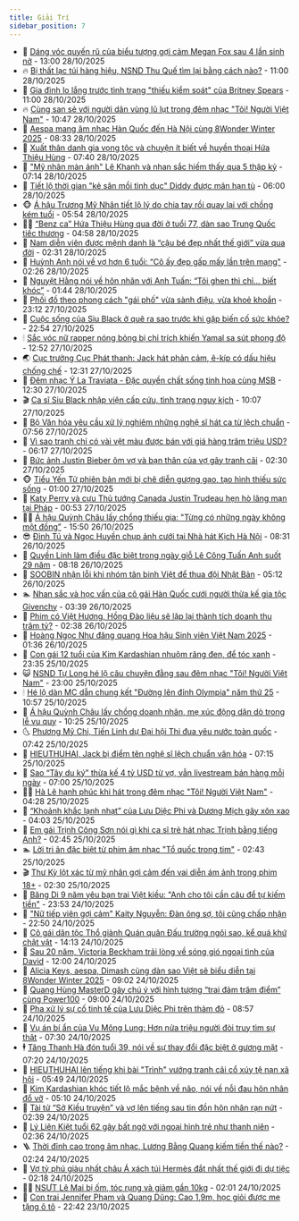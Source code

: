 ```yaml
---
title: Giải Trí
sidebar_position: 7
---
```


<!-- dantri-giai-tri:START -->
- 🤩 [Dáng vóc quyến rũ của biểu tượng gợi cảm Megan Fox sau 4 lần sinh nở](https://dantri.com.vn/giai-tri/dang-voc-quyen-ru-cua-bieu-tuong-goi-cam-megan-fox-sau-4-lan-sinh-no-20251028172630983.htm) - 13:00 28/10/2025
- 🔥 [Bị thất lạc túi hàng hiệu, NSND Thu Quế tìm lại bằng cách nào?](https://dantri.com.vn/giai-tri/bi-that-lac-tui-hang-hieu-nsnd-thu-que-tim-lai-bang-cach-nao-20251028165524637.htm) - 11:00 28/10/2025
- 🚀 [Gia đình lo lắng trước tình trạng &quot;thiếu kiểm soát&quot; của Britney Spears](https://dantri.com.vn/giai-tri/gia-dinh-lo-lang-truoc-tinh-trang-thieu-kiem-soat-cua-britney-spears-20251028101254758.htm) - 11:00 28/10/2025
- 🔥 [Cùng san sẻ với người dân vùng lũ lụt trong đêm nhạc &quot;Tôi! Người Việt Nam&quot;](https://dantri.com.vn/giai-tri/cung-san-se-voi-nguoi-dan-vung-lu-lut-trong-dem-nhac-toi-nguoi-viet-nam-20251028160245696.htm) - 10:47 28/10/2025
- 🌈 [Aespa mang âm nhạc Hàn Quốc đến Hà Nội cùng 8Wonder Winter 2025](https://dantri.com.vn/giai-tri/aespa-mang-am-nhac-han-quoc-den-ha-noi-cung-8wonder-winter-2025-20251028152641737.htm) - 08:33 28/10/2025
- 📝 [Xuất thân danh gia vọng tộc và chuyện ít biết về huyền thoại Hứa Thiệu Hùng](https://dantri.com.vn/giai-tri/xuat-than-danh-gia-vong-toc-va-chuyen-it-biet-ve-huyen-thoai-hua-thieu-hung-20251028134248188.htm) - 07:40 28/10/2025
- 💪 [&quot;Mỹ nhân màn ảnh&quot; Lê Khanh và nhan sắc hiếm thấy qua 5 thập kỷ](https://dantri.com.vn/giai-tri/my-nhan-man-anh-le-khanh-va-nhan-sac-hiem-thay-qua-5-thap-ky-20251027151035628.htm) - 07:14 28/10/2025
- 🤡 [Tiết lộ thời gian &quot;kẻ săn mồi tình dục&quot; Diddy được mãn hạn tù](https://dantri.com.vn/giai-tri/tiet-lo-thoi-gian-ke-san-moi-tinh-duc-diddy-duoc-man-han-tu-20251028112434946.htm) - 06:00 28/10/2025
- 🐵 [Á hậu Trương Mỹ Nhân tiết lộ lý do chia tay rồi quay lại với chồng kém tuổi](https://dantri.com.vn/giai-tri/a-hau-truong-my-nhan-tiet-lo-ly-do-chia-tay-roi-quay-lai-voi-chong-kem-tuoi-20251026153006505.htm) - 05:54 28/10/2025
- 🧑‍🏫 [“Benz ca” Hứa Thiệu Hùng qua đời ở tuổi 77, dàn sao Trung Quốc tiếc thương](https://dantri.com.vn/giai-tri/benz-ca-hua-thieu-hung-qua-doi-o-tuoi-77-dan-sao-trung-quoc-tiec-thuong-20251028114939851.htm) - 04:58 28/10/2025
- 💂 [Nam diễn viên được mệnh danh là “cậu bé đẹp nhất thế giới” vừa qua đời](https://dantri.com.vn/giai-tri/nam-dien-vien-duoc-menh-danh-la-cau-be-dep-nhat-the-gioi-vua-qua-doi-20251028090408393.htm) - 02:31 28/10/2025
- 🤠 [Huỳnh Anh nói về vợ hơn 6 tuổi: “Cô ấy đẹp gấp mấy lần trên mạng&quot;](https://dantri.com.vn/giai-tri/huynh-anh-noi-ve-vo-hon-6-tuoi-co-ay-dep-gap-may-lan-tren-mang-20251028073946689.htm) - 02:26 28/10/2025
- 🫶 [Nguyệt Hằng nói về hôn nhân với Anh Tuấn: “Tôi ghen thì chỉ… biết khóc”](https://dantri.com.vn/giai-tri/nguyet-hang-noi-ve-hon-nhan-voi-anh-tuan-toi-ghen-thi-chi-biet-khoc-20251028022310142.htm) - 01:44 28/10/2025
- 🦏 [Phối đồ theo phong cách &quot;gái phố&quot; vừa sành điệu, vừa khoẻ khoắn](https://dantri.com.vn/giai-tri/phoi-do-theo-phong-cach-gai-pho-vua-sanh-dieu-vua-khoe-khoan-20251027151604979.htm) - 23:12 27/10/2025
- 🧰 [Cuộc sống của Siu Black ở quê ra sao trước khi gặp biến cố sức khỏe?](https://dantri.com.vn/giai-tri/cuoc-song-cua-siu-black-o-que-ra-sao-truoc-khi-gap-bien-co-suc-khoe-20251027201410871.htm) - 22:54 27/10/2025
- 🕯 [Sắc vóc nữ rapper nóng bỏng bị chỉ trích khiến Yamal sa sút phong độ](https://dantri.com.vn/giai-tri/sac-voc-nu-rapper-nong-bong-bi-chi-trich-khien-yamal-sa-sut-phong-do-20251027101804341.htm) - 12:52 27/10/2025
- 🌏 [Cục trưởng Cục Phát thanh: Jack hát phản cảm, ê-kíp có dấu hiệu chống chế](https://dantri.com.vn/giai-tri/cuc-truong-cuc-phat-thanh-jack-hat-phan-cam-e-kip-co-dau-hieu-chong-che-20251027192108514.htm) - 12:31 27/10/2025
- 🌈 [Đêm nhạc Ý La Traviata - Đặc quyền chất sống tinh hoa cùng MSB](https://dantri.com.vn/giai-tri/dem-nhac-y-la-traviata-dac-quyen-chat-song-tinh-hoa-cung-msb-20251027165542289.htm) - 12:30 27/10/2025
- 🎬 [Ca sĩ Siu Black nhập viện cấp cứu, tình trạng nguy kịch](https://dantri.com.vn/giai-tri/ca-si-siu-black-nhap-vien-cap-cuu-tinh-trang-nguy-kich-20251027170159843.htm) - 10:07 27/10/2025
- 👀 [Bộ Văn hóa yêu cầu xử lý nghiêm những nghệ sĩ hát ca từ lệch chuẩn](https://dantri.com.vn/giai-tri/bo-van-hoa-yeu-cau-xu-ly-nghiem-nhung-nghe-si-hat-ca-tu-lech-chuan-20251027135612647.htm) - 07:56 27/10/2025
- 🧰 [Vì sao tranh chỉ có vài vệt màu được bán với giá hàng trăm triệu USD?](https://dantri.com.vn/giai-tri/vi-sao-tranh-chi-co-vai-vet-mau-duoc-ban-voi-gia-hang-tram-trieu-usd-20251027121231403.htm) - 06:17 27/10/2025
- 🧰 [Bức ảnh Justin Bieber ôm vợ và bạn thân của vợ gây tranh cãi](https://dantri.com.vn/giai-tri/buc-anh-justin-bieber-om-vo-va-ban-than-cua-vo-gay-tranh-cai-20251027091424576.htm) - 02:30 27/10/2025
- 🐵 [Tiểu Yến Tử phiên bản mới bị chê diễn gượng gạo, tạo hình thiếu sức sống](https://dantri.com.vn/giai-tri/tieu-yen-tu-phien-ban-moi-bi-che-dien-guong-gao-tao-hinh-thieu-suc-song-20251026230111167.htm) - 01:00 27/10/2025
- 🐘 [Katy Perry và cựu Thủ tướng Canada Justin Trudeau hẹn hò lãng mạn tại Pháp](https://dantri.com.vn/giai-tri/katy-perry-va-cuu-thu-tuong-canada-justin-trudeau-hen-ho-lang-man-tai-phap-20251026221200030.htm) - 00:53 27/10/2025
- 🧑‍💻 [Á hậu Quỳnh Châu lấy chồng thiếu gia: &quot;Từng có những ngày không một đồng”](https://dantri.com.vn/giai-tri/a-hau-quynh-chau-lay-chong-thieu-gia-tung-co-nhung-ngay-khong-mot-dong-20251026223443056.htm) - 15:50 26/10/2025
- 😎 [Đình Tú và Ngọc Huyền chụp ảnh cưới tại Nhà hát Kịch Hà Nội](https://dantri.com.vn/giai-tri/dinh-tu-va-ngoc-huyen-chup-anh-cuoi-tai-nha-hat-kich-ha-noi-20251026125439770.htm) - 08:31 26/10/2025
- 🧰 [Quyền Linh làm điều đặc biệt trong ngày giỗ Lê Công Tuấn Anh suốt 29 năm](https://dantri.com.vn/giai-tri/quyen-linh-lam-dieu-dac-biet-trong-ngay-gio-le-cong-tuan-anh-suot-29-nam-20251026120827851.htm) - 08:18 26/10/2025
- 🧰 [SOOBIN nhận lỗi khi nhóm tân binh Việt để thua đội Nhật Bản](https://dantri.com.vn/giai-tri/soobin-nhan-loi-khi-nhom-tan-binh-viet-de-thua-doi-nhat-ban-20251026111616132.htm) - 05:12 26/10/2025
- 🏊 [Nhan sắc và học vấn của cô gái Hàn Quốc cưới người thừa kế gia tộc Givenchy](https://dantri.com.vn/giai-tri/nhan-sac-va-hoc-van-cua-co-gai-han-quoc-cuoi-nguoi-thua-ke-gia-toc-givenchy-20251025123005660.htm) - 03:39 26/10/2025
- 🌋 [Phim có Việt Hương, Hồng Đào liệu sẽ lặp lại thành tích doanh thu trăm tỷ?](https://dantri.com.vn/giai-tri/phim-co-viet-huong-hong-dao-lieu-se-lap-lai-thanh-tich-doanh-thu-tram-ty-20251025222342546.htm) - 02:38 26/10/2025
- 🔭 [Hoàng Ngọc Như đăng quang Hoa hậu Sinh viên Việt Nam 2025](https://dantri.com.vn/giai-tri/hoang-ngoc-nhu-dang-quang-hoa-hau-sinh-vien-viet-nam-2025-20251026073139739.htm) - 01:36 26/10/2025
- 📝 [Con gái 12 tuổi của Kim Kardashian nhuộm răng đen, để tóc xanh](https://dantri.com.vn/giai-tri/con-gai-12-tuoi-cua-kim-kardashian-nhuom-rang-den-de-toc-xanh-20251025125724649.htm) - 23:35 25/10/2025
- 😺 [NSND Tự Long hé lộ câu chuyện đằng sau đêm nhạc &quot;Tôi! Người Việt Nam&quot;](https://dantri.com.vn/giai-tri/nsnd-tu-long-he-lo-cau-chuyen-dang-sau-dem-nhac-toi-nguoi-viet-nam-20251024215132221.htm) - 23:00 25/10/2025
- 🕯 [Hé lộ dàn MC dẫn chung kết &quot;Đường lên đỉnh Olympia&quot; năm thứ 25](https://dantri.com.vn/giai-tri/he-lo-dan-mc-dan-chung-ket-duong-len-dinh-olympia-nam-thu-25-20251025172030806.htm) - 10:57 25/10/2025
- 🦄 [Á hậu Quỳnh Châu lấy chồng doanh nhân, mẹ xúc động dặn dò trong lễ vu quy](https://dantri.com.vn/giai-tri/a-hau-quynh-chau-lay-chong-doanh-nhan-me-xuc-dong-dan-do-trong-le-vu-quy-20251025165008545.htm) - 10:25 25/10/2025
- 🌜 [Phương Mỹ Chi, Tiến Linh dự Đại hội Thi đua yêu nước toàn quốc](https://dantri.com.vn/giai-tri/phuong-my-chi-tien-linh-du-dai-hoi-thi-dua-yeu-nuoc-toan-quoc-20251025134258452.htm) - 07:42 25/10/2025
- 👹 [HIEUTHUHAI, Jack bị điểm tên nghệ sĩ lệch chuẩn văn hóa](https://dantri.com.vn/giai-tri/hieuthuhai-jack-bi-diem-ten-nghe-si-lech-chuan-van-hoa-20251025135916578.htm) - 07:15 25/10/2025
- 🚀 [Sao “Tây du ký” thừa kế 4 tỷ USD từ vợ, vẫn livestream bán hàng mỗi ngày](https://dantri.com.vn/giai-tri/sao-tay-du-ky-thua-ke-4-ty-usd-tu-vo-van-livestream-ban-hang-moi-ngay-20251025110146192.htm) - 07:00 25/10/2025
- 🧑‍💻 [Hà Lê hạnh phúc khi hát trong đêm nhạc &quot;Tôi! Người Việt Nam&quot;](https://dantri.com.vn/giai-tri/ha-le-hanh-phuc-khi-hat-trong-dem-nhac-toi-nguoi-viet-nam-20251024203911245.htm) - 04:28 25/10/2025
- 🦩 [“Khoảnh khắc lạnh nhạt” của Lưu Diệc Phi và Dương Mịch gây xôn xao](https://dantri.com.vn/giai-tri/khoanh-khac-lanh-nhat-cua-luu-diec-phi-va-duong-mich-gay-xon-xao-20251025101715783.htm) - 04:03 25/10/2025
- 💫 [Em gái Trịnh Công Sơn nói gì khi ca sĩ trẻ hát nhạc Trịnh bằng tiếng Anh?](https://dantri.com.vn/giai-tri/em-gai-trinh-cong-son-noi-gi-khi-ca-si-tre-hat-nhac-trinh-bang-tieng-anh-20251025004403107.htm) - 02:45 25/10/2025
- 🏊 [Lời tri ân đặc biệt từ phim âm nhạc &quot;Tổ quốc trong tim&quot;](https://dantri.com.vn/giai-tri/loi-tri-an-dac-biet-tu-phim-am-nhac-to-quoc-trong-tim-20251024213241639.htm) - 02:43 25/10/2025
- 🎬 [Thư Kỳ lột xác từ mỹ nhân gợi cảm đến vai diễn ám ảnh trong phim 18+](https://dantri.com.vn/giai-tri/thu-ky-lot-xac-tu-my-nhan-goi-cam-den-vai-dien-am-anh-trong-phim-18-20251024144548091.htm) - 02:30 25/10/2025
- 💃 [Băng Di 9 năm yêu bạn trai Việt kiều: &quot;Anh cho tôi cần câu để tự kiếm tiền&quot;](https://dantri.com.vn/giai-tri/bang-di-9-nam-yeu-ban-trai-viet-kieu-anh-cho-toi-can-cau-de-tu-kiem-tien-20251024110316374.htm) - 23:53 24/10/2025
- 🌊 [&quot;Nữ tiếp viên gợi cảm&quot; Kaity Nguyễn: Đàn ông sợ, tôi cũng chấp nhận](https://dantri.com.vn/giai-tri/nu-tiep-vien-goi-cam-kaity-nguyen-dan-ong-so-toi-cung-chap-nhan-20251024141846466.htm) - 22:50 24/10/2025
- 🧰 [Cô gái dân tộc Thổ giành Quán quân Đấu trường ngôi sao, kể quá khứ chật vật](https://dantri.com.vn/giai-tri/co-gai-dan-toc-tho-gianh-quan-quan-dau-truong-ngoi-sao-ke-qua-khu-chat-vat-20251024195113757.htm) - 14:13 24/10/2025
- 🦣 [Sau 20 năm, Victoria Beckham trải lòng về sóng gió ngoại tình của David](https://dantri.com.vn/giai-tri/sau-20-nam-victoria-beckham-trai-long-ve-song-gio-ngoai-tinh-cua-david-20251024112809528.htm) - 12:00 24/10/2025
- 🥷 [Alicia Keys, aespa, Dimash cùng dàn sao Việt sẽ biểu diễn tại 8Wonder Winter 2025](https://dantri.com.vn/giai-tri/alicia-keys-aespa-dimash-cung-dan-sao-viet-se-bieu-dien-tai-8wonder-winter-2025-20251024155759653.htm) - 09:02 24/10/2025
- 🦏 [Quang Hùng MasterD gây chú ý với hình tượng “trai đảm trăm điểm” cùng Power100](https://dantri.com.vn/giai-tri/quang-hung-masterd-gay-chu-y-voi-hinh-tuong-trai-dam-tram-diem-cung-power100-20251023194101467.htm) - 09:00 24/10/2025
- 🫶 [Pha xử lý sự cố tinh tế của Lưu Diệc Phi trên thảm đỏ](https://dantri.com.vn/giai-tri/pha-xu-ly-su-co-tinh-te-cua-luu-diec-phi-tren-tham-do-20251024141138852.htm) - 08:57 24/10/2025
- 💼 [Vụ án bí ẩn của Vu Mông Lung: Hơn nửa triệu người đòi truy tìm sự thật](https://dantri.com.vn/giai-tri/vu-an-bi-an-cua-vu-mong-lung-hon-nua-trieu-nguoi-doi-truy-tim-su-that-20251023221507765.htm) - 07:30 24/10/2025
- 🕴 [Tăng Thanh Hà đón tuổi 39, nói về sự thay đổi đặc biệt ở gương mặt](https://dantri.com.vn/giai-tri/tang-thanh-ha-don-tuoi-39-noi-ve-su-thay-doi-dac-biet-o-guong-mat-20251024110512611.htm) - 07:20 24/10/2025
- 🐲 [HIEUTHUHAI lên tiếng khi bài &quot;Trình&quot; vướng tranh cãi cổ xúy tệ nạn xã hội](https://dantri.com.vn/giai-tri/hieuthuhai-len-tieng-khi-bai-trinh-vuong-tranh-cai-co-xuy-te-nan-xa-hoi-20251024114508742.htm) - 05:49 24/10/2025
- 🐘 [Kim Kardashian khóc tiết lộ mắc bệnh về não, nói về nỗi đau hôn nhân đổ vỡ](https://dantri.com.vn/giai-tri/kim-kardashian-khoc-tiet-lo-mac-benh-ve-nao-noi-ve-noi-dau-hon-nhan-do-vo-20251024084657609.htm) - 05:10 24/10/2025
- 🤭 [Tài tử “Sở Kiều truyện” và vợ lên tiếng sau tin đồn hôn nhân rạn nứt](https://dantri.com.vn/giai-tri/tai-tu-so-kieu-truyen-va-vo-len-tieng-sau-tin-don-hon-nhan-ran-nut-20251024091345180.htm) - 02:39 24/10/2025
- 💯 [Lý Liên Kiệt tuổi 62 gây bất ngờ với ngoại hình trẻ như thanh niên](https://dantri.com.vn/giai-tri/ly-lien-kiet-tuoi-62-gay-bat-ngo-voi-ngoai-hinh-tre-nhu-thanh-nien-20251023201140114.htm) - 02:36 24/10/2025
- 🪜 [Thời đỉnh cao trong âm nhạc, Lương Bằng Quang kiếm tiền thế nào?](https://dantri.com.vn/giai-tri/thoi-dinh-cao-trong-am-nhac-luong-bang-quang-kiem-tien-the-nao-20251024062540607.htm) - 02:24 24/10/2025
- 👹 [Vợ tỷ phú giàu nhất châu Á xách túi Hermès đắt nhất thế giới đi dự tiệc](https://dantri.com.vn/giai-tri/vo-ty-phu-giau-nhat-chau-a-xach-tui-hermes-dat-nhat-the-gioi-di-du-tiec-20251023155710275.htm) - 02:18 24/10/2025
- 🧑‍🏫 [NSƯT Lê Mai bị ốm, tóc rụng và giảm gần 10kg](https://dantri.com.vn/giai-tri/nsut-le-mai-bi-om-toc-rung-va-giam-gan-10kg-20251024002635004.htm) - 02:01 24/10/2025
- 🐘 [Con trai Jennifer Phạm và Quang Dũng: Cao 1,9m, học giỏi được mẹ tặng ô tô](https://dantri.com.vn/giai-tri/con-trai-jennifer-pham-va-quang-dung-cao-19m-hoc-gioi-duoc-me-tang-o-to-20251023162240465.htm) - 22:42 23/10/2025<!-- dantri-giai-tri:END -->
